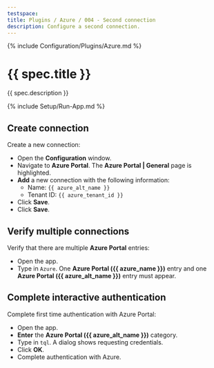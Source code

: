 ```yaml
---
testspace:
title: Plugins / Azure / 004 - Second connection
description: Configure a second connection.
---
```


{% include Configuration/Plugins/Azure.md %}

# {{ spec.title }}

{{ spec.description }}

{% include Setup/Run-App.md %}

## Create connection

Create a new connection:

- Open the **Configuration** window.
- Navigate to **Azure Portal**. The **Azure Portal | General** page is
  highlighted.
- **Add** a new connection with the following information:
  - Name: `{{ azure_alt_name }}`
  - Tenant ID: `{{ azure_tenant_id }}`
- Click **Save**.
- Click **Save**.

## Verify multiple connections

Verify that there are multiple **Azure Portal** entries:

- Open the app.
- Type in `Azure`. One **Azure Portal ({{ azure_name }})** entry and one **Azure
  Portal ({{ azure_alt_name }})** entry must appear.

## Complete interactive authentication

Complete first time authentication with Azure Portal:

- Open the app.
- **Enter** the **Azure Portal ({{ azure_alt_name }})** category.
- Type in `tql`. A dialog shows requesting credentials.
- Click **OK**.
- Complete authentication with Azure.
